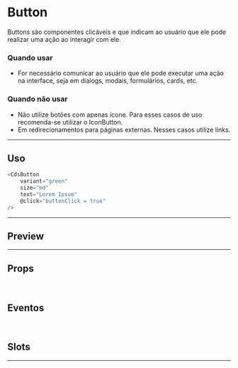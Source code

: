 # Button

Buttons são componentes clicáveis e que indicam ao usuário que ele pode realizar uma ação ao interagir com ele.

### Quando usar

- For necessário comunicar ao usuário que ele pode executar uma ação na interface,
  seja em dialogs, modais, formulários, cards, etc.

### Quando não usar

- Não utilize botões com apenas ícone. Para esses casos de uso recomenda-se utilizar o IconButton.
- Em redirecionamentos para páginas externas. Nesses casos utilize links.

---

## Uso

```js
<CdsButton
	variant="green"
	size="md"
	text="Lorem Ipsum"
	@click="buttonClick = true"
/>
```

---

## Preview

<PreviewBuilder
	:args
	:component="CdsButton"
	:events="cdsButtonEvents"
/>

---

## Props

<APITable
	name="Button"
	section="props"
/>
<br />

## Eventos

<APITable
	name="Button"
	section="events"
/>
<br />

## Slots

<APITable
	name="Button"
	section="slots"
/>

---

<!-- ## Figma

<FigmaFrame
	src="https://embed.figma.com/design/J5fTswomlHu7RXk1gwbUq6/Cuida?node-id=2040-370&embed-host=share"
/> -->

<script setup>
import { ref } from 'vue';
import CdsButton from '@/components/Button.vue';

const args = ref({});

const cdsButtonEvents = [
	'button-click'
];
</script>
